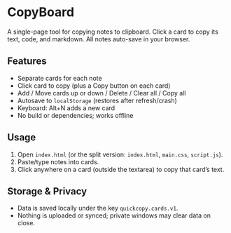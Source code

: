 # CopyBoard
A single-page tool for copying notes to clipboard. Click a card to copy its text, code, and markdown. All notes auto-save in your browser.

## Features
- Separate cards for each note
- Click card to copy (plus a Copy button on each card)
- Add / Move cards up or down / Delete / Clear all / Copy all
- Autosave to `localStorage` (restores after refresh/crash)
- Keyboard: Alt+N adds a new card
- No build or dependencies; works offline

## Usage
1. Open `index.html` (or the split version: `index.html`, `main.css`, `script.js`).
2. Paste/type notes into cards.
3. Click anywhere on a card (outside the textarea) to copy that card’s text.

## Storage & Privacy
- Data is saved locally under the key `quickcopy.cards.v1`.
- Nothing is uploaded or synced; private windows may clear data on close.
